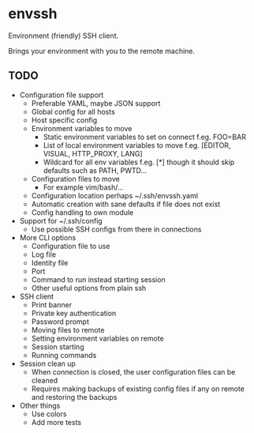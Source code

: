 # envssh

Environment (friendly) SSH client.

Brings your environment with you to the remote machine.

## TODO

* Configuration file support
    * Preferable YAML, maybe JSON support
	* Global config for all hosts
	* Host specific config
	* Environment variables to move
		* Static environment variables to set on connect f.eg. FOO=BAR
		* List of local environment variables to move f.eg. [EDITOR, VISUAL,
		  HTTP_PROXY, LANG]
		* Wildcard for all env variables f.eg. [*] though it should skip
		  defaults such as PATH, PWTD...
	* Configuration files to move
		* For example vim/bash/...
	* Configuration location perhaps ~/.ssh/envssh.yaml
	* Automatic creation with sane defaults if file does not exist
	* Config handling to own module
* Support for ~/.ssh/config
	* Use possible SSH configs from there in connections
* More CLI options
	* Configuration file to use
	* Log file
	* Identity file
	* Port
	* Command to run instead starting session
	* Other useful options from plain ssh
* SSH client
	* Print banner
	* Private key authentication
	* Password prompt
	* Moving files to remote
	* Setting environment variables on remote
	* Session starting
	* Running commands
* Session clean up
	* When connection is closed, the user configuration files can be cleaned
	* Requires making backups of existing config files if any on remote and
	  restoring the backups
* Other things
	* Use colors
	* Add more tests
